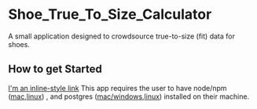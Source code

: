 # Shoe_True_To_Size_Calculator
A small application designed to crowdsource true-to-size (fit) data for shoes.

## How to get Started
[I'm an inline-style link](https://www.google.com)
This app requires the user to have node/npm ([mac](https://blog.teamtreehouse.com/install-node-js-npm-mac),[linux](https://linuxize.com/post/how-to-install-node-js-on-ubuntu-18.04/)) , and postgres ([mac/windows](https://www.datacamp.com/community/tutorials/installing-postgresql-windows-macosx),[linux](https://www.digitalocean.com/community/tutorials/how-to-install-and-use-postgresql-on-ubuntu-18-04)) installed on their machine.
